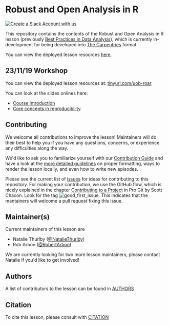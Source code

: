 # Robust and Open Analysis in R
[![Create a Slack Account with us](https://img.shields.io/badge/Create_Slack_Account-The_Carpentries-071159.svg)](https://swc-slack-invite.herokuapp.com/) 

This repository contains the contents of the Robust and Open Analysis in R lesson (previously [Best Practices in Data Analysis]()), which is currently in-development for being developed into [The Carpentries](https://carpentries.org/) format.

You can view the deployed lesson resources [here](https://jean-golding-institute.github.io/robust-open-analysis-r/). 

## 23/11/19 Workshop
You can view the deployed lesson resources at: [tinyurl.com/uob-roar](http://www.tinyurl.com/uob-roar)

You can look at the slides onlines here:
* [Course Introduction](https://nataliethurlby.github.io/slides/robust-open-analysis-r/23-11-19/course_introduction/index.html)
* [Core concepts in reproducibility](https://nataliethurlby.github.io/slides/robust-open-analysis-r/23-11-19/core_concepts/index.html)

## Contributing

We welcome all contributions to improve the lesson! Maintainers will do their best to help you if you have any
questions, concerns, or experience any difficulties along the way.

We'd like to ask you to familiarize yourself with our [Contribution Guide](CONTRIBUTING.md) and have a look at
the [more detailed guidelines][lesson-example] on proper formatting, ways to render the lesson locally, and even
how to write new episodes.

Please see the current list of [issues](https://github.com/Jean-Golding-Institute/robust-open-analysis-r/issues) for ideas for contributing to this
repository. For making your contribution, we use the GitHub flow, which is
nicely explained in the chapter [Contributing to a Project](http://git-scm.com/book/en/v2/GitHub-Contributing-to-a-Project) in Pro Git
by Scott Chacon.
Look for the tag ![good_first_issue](https://img.shields.io/badge/-good%20first%20issue-gold.svg). This indicates that the mantainers will welcome a pull request fixing this issue.  

## Maintainer(s)

Current maintainers of this lesson are 

* Natalie Thurlby ([@NatalieThurlby](https://github.com/NatalieThurlby))
* Rob Arbon ([@RobertArbon](https://github.com/robertarbon))

We are currently looking for two more lesson maintainers, please contact Natalie if you'd like to get involved!

## Authors

A list of contributors to the lesson can be found in [AUTHORS](AUTHORS)

## Citation

To cite this lesson, please consult with [CITATION](CITATION)

[lesson-example]: https://carpentries.github.io/lesson-example
